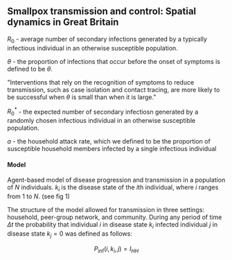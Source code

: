 ## Smallpox transmission and control: Spatial dynamics in Great Britain

$R_0$ - average number of secondary infections generated by a typically infectious individual in an otherwise susceptible population.

$\theta$ - the proportion of infections that occur before the onset of symptoms is defined to be $\theta$.

"Interventions that rely on the
recognition of symptoms to reduce transmission, such as case
isolation and contact tracing, are more likely to be successful when $\theta$ is small than when it is large."

$R_0^*$ - the expected number of secondary infectiosn generated by a randomly chosen infectious individual in an otherwise susceptible population.

$a$ -  the household attack rate, which we
defined to be the proportion of susceptible household members
infected by a single infectious individual

#### Model

Agent-based model of disease progression and transmission in a population of $N$ individuals. $k_i$ is the disease state of the $i$th individual, where $i$ ranges from 1 to $N$. (see fig 1)

The structure of the model allowed for transmission in three settings: household, peer-group network, and community. During any period of time $\Delta t$ the probability that individual $i$ in disease state $k_i$ infected individual $j$ in disease state $k_j = 0$ was defined as follows:

$$
P_\text{inf}(i,k_i,j) = I_{HH}
$$
<!--stackedit_data:
eyJoaXN0b3J5IjpbMTY0NDgzMjA1LDE3NTExODgyMDcsLTEyNj
U2ODE1MDIsMjA2MTk0NzcyNSwyMTIzNTczNDY0LDUyODk5MTAz
NCw0OTc1NDQ4NjcsMTc4Njc5ODc1MSwxMjk4NDQ1OTkxXX0=
-->